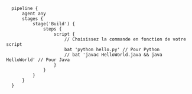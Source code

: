       pipeline {
          agent any
          stages {
              stage('Build') {
                  steps {
                      script {
                          // Choisissez la commande en fonction de votre script
                          bat 'python hello.py' // Pour Python
                          // bat 'javac HelloWorld.java && java HelloWorld' // Pour Java
                      }
                  }
              }
          }
      }
